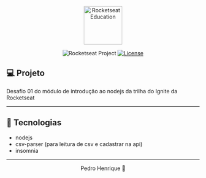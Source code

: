<p align="center">
  <img alt="Rocketseat Education" src="https://avatars.githubusercontent.com/u/69590972?s=200&v=4" width="100px" />
</p>

<p align="center">
  <img src="https://img.shields.io/static/v1?label=Rocketseat&message=Education&color=8257e5&labelColor=202024" alt="Rocketseat Project" />
  <a href="LICENSE"><img  src="https://img.shields.io/static/v1?label=License&message=MIT&color=8257e5&labelColor=202024" alt="License"></a>
</p>


## 💻 Projeto

Desafio 01 do módulo de introdução ao nodejs da trilha do Ignite da Rocketseat 

---

## 🧠 Tecnologias

- nodejs
- csv-parser (para leitura de csv e cadastrar na api)
- insomnia

---

<p align="center">
  Pedro Henrique 🚀
</p>
